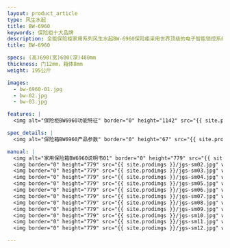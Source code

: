 ```yaml
---
layout: product_article
type: 风生水起
title: BW-6960
keywords: 保险柜十大品牌
description: 全能保险柜家用系列风生水起BW-6960保险柜采用世界顶级的电子智能锁控系统，进口微电脑芯片，结合高精密度机械锁机构，多重安全防护。
title: BW-6960

specs: (高)690(宽)600(深)480mm
thickness: 门12mm，箱体8mm
weight: 195公斤

images:
  - bw-6960-01.jpg
  - bw-02.jpg
  - bw-03.jpg

features: |
  <img alt="保险柜BW6960功能特征" border="0" height="1142" src="{{ site.prodimgs }}/bw-gn.jpg" width="538" />

spec_details: |
  <img alt="保险箱BW6960产品参数" border="0" height="67" src="{{ site.prodimgs }}/bw-cpcs.jpg" width="538" />

manual: |
  <img alt="家用保险箱BW6960说明书01" border="0" height="779" src="{{ site.prodimgs }}/jgs-sm01.jpg" width="528" />  
  <img border="0" height="779" src="{{ site.prodimgs }}/jgs-sm02.jpg" width="528" />  
  <img border="0" height="779" src="{{ site.prodimgs }}/jgs-sm03.jpg" width="528" />  
  <img border="0" height="779" src="{{ site.prodimgs }}/jgs-sm04.jpg" width="528" />  
  <img border="0" height="779" src="{{ site.prodimgs }}/jgs-sm05.jpg" width="528" />  
  <img border="0" height="779" src="{{ site.prodimgs }}/jgs-sm06.jpg" width="528" />  
  <img border="0" height="779" src="{{ site.prodimgs }}/jgs-sm07.jpg" width="528" />  
  <img border="0" height="779" src="{{ site.prodimgs }}/jgs-sm08.jpg" width="528" />  
  <img border="0" height="779" src="{{ site.prodimgs }}/jgs-sm09.jpg" width="528" />  
  <img border="0" height="779" src="{{ site.prodimgs }}/jgs-sm10.jpg" width="528" />  
  <img border="0" height="779" src="{{ site.prodimgs }}/jgs-sm11.jpg" width="528" />  
  <img border="0" height="779" src="{{ site.prodimgs }}/jgs-sm12.jpg" width="528" />

---
```

